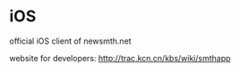 iOS
===

official iOS client of newsmth.net


website for developers: http://trac.kcn.cn/kbs/wiki/smthapp
